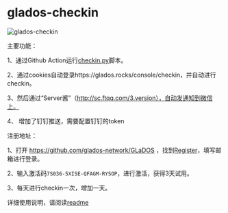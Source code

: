 # glados-checkin
![glados-checkin](https://github.com/j4ckzh0u/glados-checkin/workflows/glados-checkin/badge.svg)

主要功能：

1、通过Github Action运行[checkin.py](../glados-checkin/blob/master/checkin.py)脚本。

2、通过cookies自动登录https://glados.rocks/console/checkin，并自动进行checkin。

3、然后通过“Server酱”（http://sc.ftqq.com/3.version），自动发通知到微信上。

4、 增加了钉钉推送，需要配置钉钉的token



注册地址：

1、打开 https://github.com/glados-network/GLaDOS ，找到[Register](https://glados.rocks/)，填写邮箱进行登录。

2、输入激活码`7S036-5XISE-QFAGM-RYSOP`，进行激活，获得3天试用。

3、每天进行checkin一次，增加一天。

详细使用说明，请阅读[readme](doc/readme.md)
